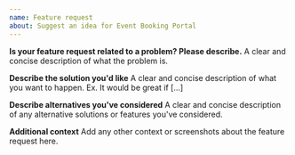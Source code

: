 ```yaml
---
name: Feature request
about: Suggest an idea for Event Booking Portal
---
```


**Is your feature request related to a problem? Please describe.**
A clear and concise description of what the problem is.

**Describe the solution you'd like**
A clear and concise description of what you want to happen. Ex. It would be great if [...]

**Describe alternatives you've considered**
A clear and concise description of any alternative solutions or features you've considered.

**Additional context**
Add any other context or screenshots about the feature request here.
